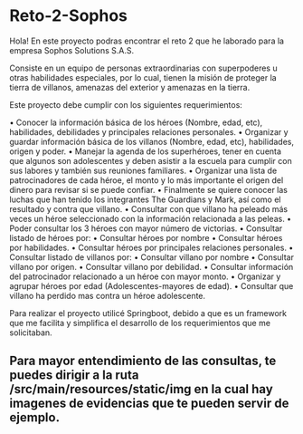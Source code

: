 # Reto-2-Sophos

Hola! En este proyecto podras encontrar el reto 2 que he laborado para la empresa Sophos Solutions S.A.S.

Consiste en un equipo de personas extraordinarias con superpoderes u otras habilidades especiales, por lo cual, tienen la misión de proteger la tierra de villanos, amenazas del exterior y amenazas en la tierra. 

Este proyecto debe cumplir con los siguientes requerimientos: 

  •	Conocer la información básica de los héroes (Nombre, edad, etc), habilidades, debilidades y principales relaciones personales. 
  •	Organizar y guardar información básica de los villanos (Nombre, edad, etc), habilidades, origen y poder. 
  •	Manejar la agenda de los superhéroes, tener en cuenta que algunos son adolescentes y deben asistir a la escuela para cumplir con sus labores y también sus reuniones familiares. 
  •	Organizar una lista de patrocinadores de cada héroe, el monto y lo más importante el origen del dinero para revisar si se puede confiar. 
  •	Finalmente se quiere conocer las luchas que han tenido los integrantes The Guardians y Mark, así como el resultado y contra que villano. 
  •	Consultar con que villano ha peleado más veces un héroe seleccionado con la información relacionada a las peleas.
  •	Poder consultar los 3 héroes con mayor número de victorias.
  •	Consultar listado de héroes por:
    •	Consultar héroes por nombre
    •	Consultar héroes por habilidades.
    •	Consultar héroes por principales relaciones personales.
  •	Consultar listado de villanos por:
    •	Consultar villano por nombre
    •	Consultar villano por origen.
    •	Consultar villano por debilidad.
•	Consultar información del patrocinador relacionado a un héroe con mayor monto.
•	Organizar y agrupar héroes por edad (Adolescentes-mayores de edad).
•	Consultar que villano ha perdido mas contra un héroe adolescente.

Para realizar el proyecto utilicé Springboot, debido a que es un framework que me facilita y simplifica el desarrollo de los requerimientos que me solicitaban.

## Para mayor entendimiento de las consultas, te puedes dirigir a la ruta /src/main/resources/static/img en la cual hay imagenes de evidencias que te pueden servir de ejemplo.
